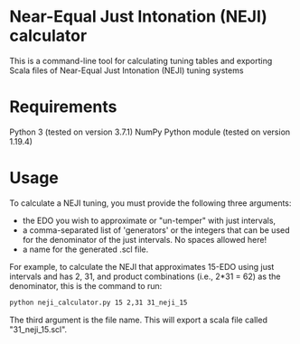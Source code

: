 # Near-Equal Just Intonation (NEJI) calculator
This is a command-line tool for calculating tuning tables and exporting Scala files of Near-Equal Just Intonation (NEJI) tuning systems

# Requirements
Python 3 (tested on version 3.7.1)
NumPy Python module (tested on version 1.19.4)

# Usage

To calculate a NEJI tuning, you must provide the following three arguments:

* the EDO you wish to approximate or "un-temper" with just intervals,
* a comma-separated list of 'generators' or the integers that can be used for the denominator of the just intervals.  No spaces allowed here!
* a name for the generated .scl file.

For example, to calculate the NEJI that approximates 15-EDO using just intervals and has 2, 31, and product combinations (i.e., 2*31 = 62) as the denominator, this is the command to run:

```bash
python neji_calculator.py 15 2,31 31_neji_15
```
The third argument is the file name.  This will export a scala file called "31_neji_15.scl".  


